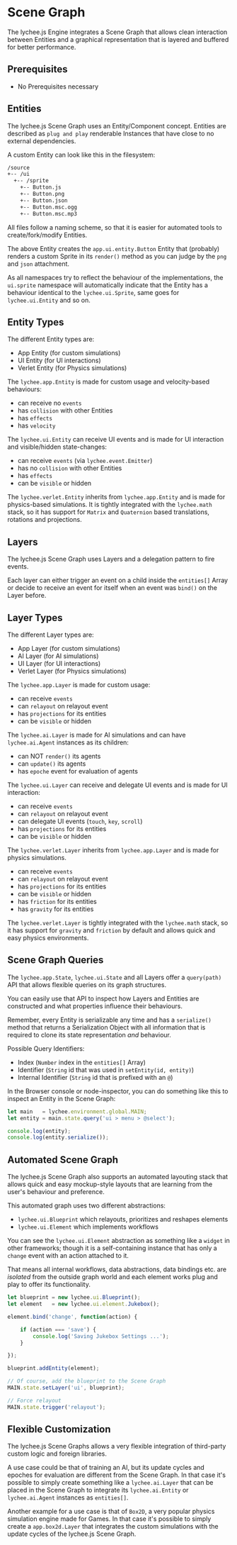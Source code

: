 
# Scene Graph

The lychee.js Engine integrates a Scene Graph that
allows clean interaction between Entities and a
graphical representation that is layered and buffered
for better performance.


## Prerequisites

- No Prerequisites necessary


## Entities

The lychee.js Scene Graph uses an Entity/Component
concept. Entities are described as `plug and play`
renderable Instances that have close to no external
dependencies.

A custom Entity can look like this in the filesystem:

```bash
/source
+-- /ui
  +-- /sprite
    +-- Button.js
    +-- Button.png
    +-- Button.json
    +-- Button.msc.ogg
    +-- Button.msc.mp3
```

All files follow a naming scheme, so that it is easier
for automated tools to create/fork/modify Entities.

The above Entity creates the `app.ui.entity.Button`
Entity that (probably) renders a custom Sprite in its
`render()` method as you can judge by the `png` and
`json` attachment.

As all namespaces try to reflect the behaviour of the
implementations, the `ui.sprite` namespace will automatically
indicate that the Entity has a behaviour identical to
the `lychee.ui.Sprite`, same goes for `lychee.ui.Entity`
and so on.


## Entity Types

The different Entity types are:

- App Entity (for custom simulations)
- UI Entity (for UI interactions)
- Verlet Entity (for Physics simulations)


The `lychee.app.Entity` is made for custom usage and
velocity-based behaviours:

- can receive no `events`
- has `collision` with other Entities
- has `effects`
- has `velocity`


The `lychee.ui.Entity` can receive UI events and is made for
UI interaction and visible/hidden state-changes:

- can receive `events` (via `lychee.event.Emitter`)
- has no `collision` with other Entities
- has `effects`
- can be `visible` or hidden

The `lychee.verlet.Entity` inherits from `lychee.app.Entity`
and is made for physics-based simulations. It is tightly
integrated with the `lychee.math` stack, so it has support
for `Matrix` and `Quaternion` based translations, rotations
and projections.


## Layers

The lychee.js Scene Graph uses Layers and a delegation
pattern to fire events.

Each layer can either trigger an event on a child inside the
`entities[]` Array or decide to receive an event for itself
when an event was `bind()` on the Layer before.


## Layer Types

The different Layer types are:

- App Layer (for custom simulations)
- AI Layer (for AI simulations)
- UI Layer (for UI interactions)
- Verlet Layer (for Physics simulations)


The `lychee.app.Layer` is made for custom usage:

- can receive `events`
- can `relayout` on relayout event
- has `projections` for its entities
- can be `visible` or hidden

The `lychee.ai.Layer` is made for AI simulations and can have
`lychee.ai.Agent` instances as its children:

- can NOT `render()` its agents
- can `update()` its agents
- has `epoche` event for evaluation of agents

The `lychee.ui.Layer` can receive and delegate UI events and
is made for UI interaction:

- can receive `events`
- can `relayout` on relayout event
- can delegate UI events (`touch`, `key`, `scroll`)
- has `projections` for its entities
- can be `visible` or hidden

The `lychee.verlet.Layer` inherits from `lychee.app.Layer`
and is made for physics simulations.

- can receive `events`
- can `relayout` on relayout event
- has `projections` for its entities
- can be `visible` or hidden
- has `friction` for its entities
- has `gravity` for its entities

The `lychee.verlet.Layer` is tightly integrated with the
`lychee.math` stack, so it has support for `gravity` and
`friction` by default and allows quick and easy physics
environments.


## Scene Graph Queries

The `lychee.app.State`, `lychee.ui.State` and all Layers
offer a `query(path)` API that allows flexible queries
on its graph structures.

You can easily use that API to inspect how Layers and
Entities are constructed and what properties influence
their behaviours.

Remember, every Entity is serializable any time and has a
`serialize()` method that returns a Serialization Object
with all information that is required to clone its state
representation _and_ behaviour.

Possible Query Identifiers:

- Index (`Number` index in the `entities[]` Array)
- Identifier (`String` id that was used in `setEntity(id, entity)`)
- Internal Identifier (`String` id that is prefixed with an `@`)

In the Browser console or node-inspector, you can do something
like this to inspect an Entity in the Scene Graph:

```javascript
let main   = lychee.environment.global.MAIN;
let entity = main.state.query('ui > menu > @select');

console.log(entity);
console.log(entity.serialize());
```


## Automated Scene Graph

The lychee.js Scene Graph also supports an automated layouting
stack that allows quick and easy mockup-style layouts that are
learning from the user's behaviour and preference.

This automated graph uses two different abstractions:

- `lychee.ui.Blueprint` which relayouts, prioritizes and reshapes elements
- `lychee.ui.Element` which implements workflows

You can see the `lychee.ui.Element` abstraction as something like
a `widget` in other frameworks; though it is a self-containing
instance that has only a `change` event with an action attached
to it.

That means all internal workflows, data abstractions, data bindings
etc. are _isolated_ from the outside graph world and each element
works plug and play to offer its functionality.

```javascript
let blueprint = new lychee.ui.Blueprint();
let element   = new lychee.ui.element.Jukebox();

element.bind('change', function(action) {

	if (action === 'save') {
		console.log('Saving Jukebox Settings ...');
	}

});

blueprint.addEntity(element);

// Of course, add the blueprint to the Scene Graph
MAIN.state.setLayer('ui', blueprint);

// Force relayout
MAIN.state.trigger('relayout');
```


## Flexible Customization

The lychee.js Scene Graphs allows a very flexible integration
of third-party custom logic and foreign libraries.

A use case could be that of training an AI, but its update
cycles and epoches for evaluation are different from the Scene
Graph. In that case it's possible to simply create something
like a `lychee.ai.Layer` that can be placed in the Scene Graph
to integrate its `lychee.ai.Entity` or `lychee.ai.Agent`
instances as `entities[]`.

Another example for a use case is that of `Box2D`, a very
popular physics simulation engine made for Games. In that case
it's possible to simply create a `app.box2d.Layer` that
integrates the custom simulations with the update cycles of the
lychee.js Scene Graph.

